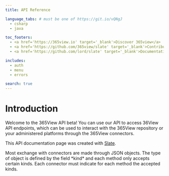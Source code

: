 ```yaml
---
title: API Reference

language_tabs: # must be one of https://git.io/vQNgJ
  - csharp
  - java

toc_footers:
  - <a href='https://365view.io' target='_blank'>Discover 365view</a>
  - <a href='https://github.com/365view/slate' target='_blank'>Contribute to this documentation</a>
  - <a href='https://github.com/lord/slate' target='_blank'>Documentation Powered by Slate</a>

includes:
  - auth
  - menu
  - errors

search: true
---
```


# Introduction

Welcome to the 365View API beta! You can use our API to access 36View API endpoints, which can be used to interact with the 365View repository or your administered platforms through the 365View connectors.

This API documentation page was created with [Slate](https://github.com/lord/slate).

<aside class="success">Most exchange with connectors are made through JSON objects. The type of object is defined by the field *kind* and each method only accepts certain kinds. Each connector must indicate for each method the accepted kinds.</aside>